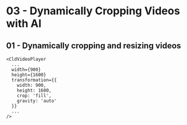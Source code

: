 # 03 - Dynamically Cropping Videos with AI

## 01 - Dynamically cropping and resizing videos

```
<CldVideoPlayer
  ...
  width={900}
  height={1600}
  transformation={{
    width: 900,
    height: 1600,
    crop: 'fill',
    gravity: 'auto'
  }}
  ...
/>
```
